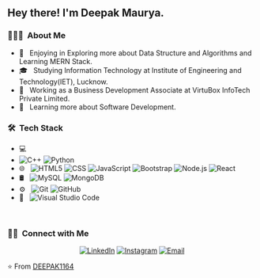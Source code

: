 <h2> Hey there! I'm Deepak Maurya.</h2>

<h3> 👨🏻‍💻 &nbsp;About Me </h3>

- 🤩 &nbsp; Enjoying in Exploring more about Data Structure and Algorithms and Learning MERN Stack.
- 🎓 &nbsp; Studying Information Technology at Institute of Engineering and Technology(IET), Lucknow.
- 💼 &nbsp; Working as a Business Development Associate at VirtuBox InfoTech Private Limited.
- 🌱 &nbsp; Learning more about Software Development.

<h3> 🛠 &nbsp;Tech Stack</h3>

- 💻 &nbsp;
- ![C++](https://img.shields.io/badge/-C++-333333?style=flat&logo=C%2B%2B&logoColor=00599C)
  ![Python](https://img.shields.io/badge/-Python-333333?style=flat&logo=python)
- 🌐 &nbsp;
  ![HTML5](https://img.shields.io/badge/-HTML5-333333?style=flat&logo=HTML5)
  ![CSS](https://img.shields.io/badge/-CSS-333333?style=flat&logo=CSS3&logoColor=1572B6)
  ![JavaScript](https://img.shields.io/badge/-JavaScript-333333?style=flat&logo=javascript)
  ![Bootstrap](https://img.shields.io/badge/-Bootstrap-333333?style=flat&logo=bootstrap&logoColor=563D7C)
  ![Node.js](https://img.shields.io/badge/-Node.js-333333?style=flat&logo=node.js)
  ![React](https://img.shields.io/badge/-React-333333?style=flat&logo=react)
- 🛢 &nbsp;
  ![MySQL](https://img.shields.io/badge/-MySQL-333333?style=flat&logo=mysql)
  ![MongoDB](https://img.shields.io/badge/-MongoDB-333333?style=flat&logo=mongodb)
- ⚙️ &nbsp;
  ![Git](https://img.shields.io/badge/-Git-333333?style=flat&logo=git)
  ![GitHub](https://img.shields.io/badge/-GitHub-333333?style=flat&logo=github)
- 🔧 &nbsp;
  ![Visual Studio Code](https://img.shields.io/badge/-Visual%20Studio%20Code-333333?style=flat&logo=visual-studio-code&logoColor=007ACC)
<br/>

<h3> 🤝🏻 &nbsp;Connect with Me </h3>

<p align="center">
<a href="https://www.linkedin.com/in/AVS1508/"><img alt="LinkedIn" src="https://img.shields.io/badge/LinkedIn-Aditya%20Vikram%20Singh-blue?style=flat-square&logo=linkedin"></a>
<a href="https://www.instagram.com/deepak_maurya1064/"><img alt="Instagram" src="https://img.shields.io/badge/Instagram-deepak_maurya1064__-blue?style=flat-square&logo=instagram"></a>
<a href="mailto:2001dkmaurya@gmail.com"><img alt="Email" src="https://img.shields.io/badge/Email-2001dkmaurya@gmail.com-blue?style=flat-square&logo=gmail"></a>
</p>

⭐️ From [DEEPAK1164](https://github.com/DEEPAK1164)
